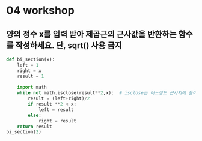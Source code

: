 # 04 workshop

## 양의 정수 x를 입력 받아 제곱근의 근사값을 반환하는 함수를 작성하세요. 단, sqrt() 사용 금지

```python
def bi_section(x):
    left = 1
    right = x
    result = 1
    
    import math
    while not math.isclose(result**2,x):  # isclose는 어느정도 근사치에 들어오면 같다라고 반환, 아니면 차가 어느정도 이하냐로 조건 설정
        result = (left+right)/2    
        if result **2 < x:
            left = result
        else:
            right = result
    return result
bi_section(2)
```


